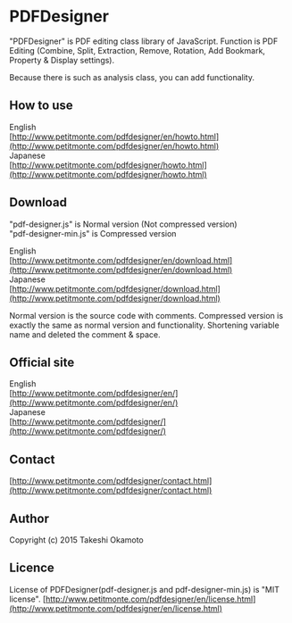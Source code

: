 # PDFDesigner
"PDFDesigner" is PDF editing class library of JavaScript. Function is PDF Editing (Combine, Split, Extraction, Remove, Rotation, Add Bookmark, Property &amp; Display settings).  
  
Because there is such as analysis class, you can add functionality.

## How to use 
English  
[http://www.petitmonte.com/pdfdesigner/en/howto.html](http://www.petitmonte.com/pdfdesigner/en/howto.html)  
Japanese  
[http://www.petitmonte.com/pdfdesigner/howto.html](http://www.petitmonte.com/pdfdesigner/howto.html)  


## Download
"pdf-designer.js" is Normal version (Not compressed version)  
"pdf-designer-min.js"	 is Compressed version  
  
English  
[http://www.petitmonte.com/pdfdesigner/en/download.html](http://www.petitmonte.com/pdfdesigner/en/download.html)  
Japanese  
[http://www.petitmonte.com/pdfdesigner/download.html](http://www.petitmonte.com/pdfdesigner/download.html)  
  
Normal version is the source code with comments. Compressed version is exactly the same as normal version and functionality. Shortening variable name and deleted the comment & space.
  
## Official site
English  
[http://www.petitmonte.com/pdfdesigner/en/](http://www.petitmonte.com/pdfdesigner/en/)  
Japanese  
[http://www.petitmonte.com/pdfdesigner/](http://www.petitmonte.com/pdfdesigner/)

## Contact
[http://www.petitmonte.com/pdfdesigner/contact.html](http://www.petitmonte.com/pdfdesigner/contact.html)

## Author

Copyright (c) 2015 Takeshi Okamoto

## Licence
License of PDFDesigner(pdf-designer.js and pdf-designer-min.js) is "MIT license".
[http://www.petitmonte.com/pdfdesigner/en/license.html](http://www.petitmonte.com/pdfdesigner/en/license.html)
